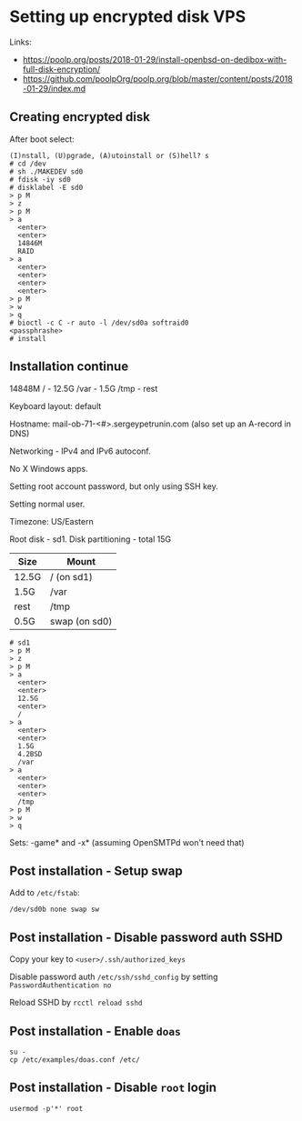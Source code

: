 # Setting up encrypted disk VPS
Links:
 * https://poolp.org/posts/2018-01-29/install-openbsd-on-dedibox-with-full-disk-encryption/
 * https://github.com/poolpOrg/poolp.org/blob/master/content/posts/2018-01-29/index.md

## Creating encrypted disk

After boot select:
```
(I)nstall, (U)pgrade, (A)utoinstall or (S)hell? s
# cd /dev
# sh ./MAKEDEV sd0
# fdisk -iy sd0
# disklabel -E sd0
> p M
> z
> p M
> a
  <enter>
  <enter>
  14846M
  RAID
> a
  <enter>
  <enter>
  <enter>
  <enter>
> p M
> w
> q
# bioctl -c C -r auto -l /dev/sd0a softraid0
<passphrashe>
# install
```

## Installation continue

14848M
/ - 12.5G
/var - 1.5G
/tmp - rest

Keyboard layout: default

Hostname: mail-ob-71-<#>.sergeypetrunin.com (also set up an A-record in DNS)

Networking - IPv4 and IPv6 autoconf.

No X Windows apps.

Setting root account password, but only using SSH key.

Setting normal user.

Timezone: US/Eastern

Root disk - sd1.
Disk partitioning - total 15G

| Size  | Mount         |
|-------|---------------|
| 12.5G | /    (on sd1) |
| 1.5G  | /var          |
| rest  | /tmp          |
| 0.5G  | swap (on sd0) |

```
# sd1
> p M
> z
> p M
> a
  <enter>
  <enter>
  12.5G
  <enter>
  /
> a
  <enter>
  <enter>
  1.5G
  4.2BSD
  /var
> a
  <enter>
  <enter>
  <enter>
  /tmp
> p M
> w
> q
```

Sets: -game* and -x* (assuming OpenSMTPd won't need that)

## Post installation - Setup swap

Add to `/etc/fstab`:
```
/dev/sd0b none swap sw
```

## Post installation - Disable password auth SSHD

Copy your key to `<user>/.ssh/authorized_keys`

Disable password auth `/etc/ssh/sshd_config` by setting `PasswordAuthentication no`

Reload SSHD by `rcctl reload sshd`

## Post installation - Enable `doas`
```
su -
cp /etc/examples/doas.conf /etc/
```

## Post installation - Disable `root` login

```
usermod -p'*' root
```
